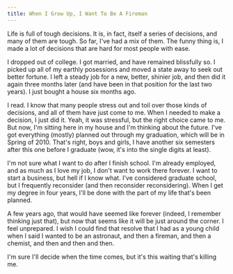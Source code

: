 ```yaml
---
title: When I Grow Up, I Want To Be A Fireman
---
```

Life is full of tough decisions. It is, in fact, itself a series of decisions,
and many of them are tough. So far, I've had a mix of them. The funny thing
is, I made a lot of decisions that are hard for most people with ease.

I dropped out of college. I got married, and have remained blissfully so. I
picked up all of my earthly posessions and moved a state away to seek out
better fortune. I left a steady job for a new, better, shinier job, and then
did it again three months later (and have been in that position for the last
two years). I just bought a house six months ago.

I read. I know that many people stress out and toil over those kinds of
decisions, and all of them have just come to me. When I needed to make a
decision, I just did it. Yeah, it was stressful, but the right choice came to
me. But now, I'm sitting here in my house and I'm thinking about the future.
I've got everything (mostly) planned out through my graduation, which will be
in Spring of 2010. That's right, boys and girls, I have another six semesters
after this one before I graduate (wow, it's into the single digits at least).

I'm not sure what I want to do after I finish school. I'm already employed,
and as much as I love my job, I don't want to work there forever. I want to
start a business, but hell if I know what. I've considered graduate school,
but I frequently reconsider (and then reconsider reconsidering). When I get my
degree in four years, I'll be done with the part of my life that's been
planned.

A few years ago, that would have seemed like forever (indeed, I remember
thinking just that), but now that seems like it will be just around the
corner. I feel unprepared. I wish I could find that resolve that I had as a
young child when I said I wanted to be an astronaut, and then a fireman, and
then a chemist, and then and then and then.

I'm sure I'll decide when the time comes, but it's this waiting that's killing
me.

